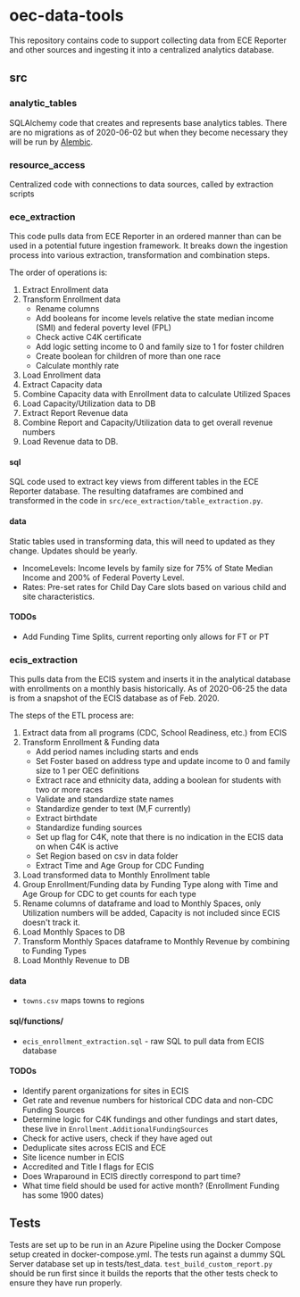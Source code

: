 # oec-data-tools

This repository contains code to support collecting data from ECE Reporter and other sources and ingesting
it into a centralized analytics database.

## src

### analytic_tables

SQLAlchemy code that creates and represents base analytics tables. There are no migrations
as of 2020-06-02 but when they become necessary they will be run by [Alembic](https://pypi.org/project/alembic/). 

### resource_access

Centralized code with connections to data sources, called by extraction scripts

### ece_extraction

This code pulls data from ECE Reporter in an ordered manner than can be used in a potential future
ingestion framework. It breaks down the ingestion process into various extraction, transformation
and combination steps. 

The order of operations is:
1. Extract Enrollment data
1. Transform Enrollment data
   - Rename columns
   - Add booleans for income levels relative the state median income (SMI) and federal poverty level (FPL)
   - Check active C4K certificate
   - Add logic setting income to 0 and family size to 1 for foster children
   - Create boolean for children of more than one race
   - Calculate monthly rate
1. Load Enrollment data
1. Extract Capacity data
1. Combine Capacity data with Enrollment data to calculate Utilized Spaces
1. Load Capacity/Utilization data to DB
1. Extract Report Revenue data
1. Combine Report and Capacity/Utilization data to get overall revenue numbers
1. Load Revenue data to DB.   

#### sql

SQL code used to extract key views from different tables in the ECE Reporter database. The resulting
dataframes are combined and transformed in the code in `src/ece_extraction/table_extraction.py`.

#### data
Static tables used in transforming data, this will need to updated as they change. Updates should be yearly.
- IncomeLevels: Income levels by family size for 75% of State Median Income and 200% of Federal Poverty Level.
- Rates: Pre-set rates for Child Day Care slots based on various child and site characteristics. 

#### TODOs

- Add Funding Time Splits, current reporting only allows for FT or PT

### ecis_extraction

This pulls data from the ECIS system and inserts it in the analytical database with enrollments
on a monthly basis historically. As of 2020-06-25 the data is from a snapshot of the ECIS database
as of Feb. 2020.

The steps of the ETL process are:
1. Extract data from all programs (CDC, School Readiness, etc.) from ECIS 
1. Transform Enrollment & Funding data
    - Add period names including starts and ends
    - Set Foster based on address type and update income to 0 and family size to 1 per OEC definitions
    - Extract race and ethnicity data, adding a boolean for students with two or more races
    - Validate and standardize state names
    - Standardize gender to text (M,F currently)
    - Extract birthdate
    - Standardize funding sources
    - Set up flag for C4K, note that there is no indication in the ECIS data on when C4K is active
    - Set Region based on csv in data folder
    - Extract Time and Age Group for CDC Funding
1. Load transformed data to Monthly Enrollment table
1. Group Enrollment/Funding data by Funding Type along with Time and Age Group for CDC to get counts for each type
1. Rename columns of dataframe and load to Monthly Spaces, only Utilization numbers will be added, Capacity is not included since ECIS doesn't track it. 
1. Load Monthly Spaces to DB
1. Transform Monthly Spaces dataframe to Monthly Revenue by combining to Funding Types
1. Load Monthly Revenue to DB

#### data

- `towns.csv` maps towns to regions

#### sql/functions/

- `ecis_enrollment_extraction.sql` - raw SQL to pull data from ECIS database 

#### TODOs

- Identify parent organizations for sites in ECIS
- Get rate and revenue numbers for historical CDC data and non-CDC Funding Sources
- Determine logic for C4K fundings and other fundings and start dates, these live in `Enrollment.AdditionalFundingSources`
- Check for active users, check if they have aged out
- Deduplicate sites across ECIS and ECE
- Site licence number in ECIS
- Accredited and Title I flags for ECIS
- Does Wraparound in ECIS directly correspond to part time? 
- What time field should be used for active month? (Enrollment Funding has some 1900 dates)

## Tests

Tests are set up to be run in an Azure Pipeline using the Docker Compose setup created in docker-compose.yml.
The tests run against a dummy SQL Server database set up in tests/test_data. `test_build_custom_report.py` should 
be run first since it builds the reports that the other tests check to ensure they have run properly.
